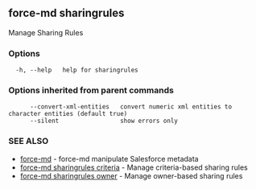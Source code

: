 ## force-md sharingrules

Manage Sharing Rules

### Options

```
  -h, --help   help for sharingrules
```

### Options inherited from parent commands

```
      --convert-xml-entities   convert numeric xml entities to character entities (default true)
      --silent                 show errors only
```

### SEE ALSO

* [force-md](force-md.md)	 - force-md manipulate Salesforce metadata
* [force-md sharingrules criteria](force-md_sharingrules_criteria.md)	 - Manage criteria-based sharing rules
* [force-md sharingrules owner](force-md_sharingrules_owner.md)	 - Manage owner-based sharing rules

